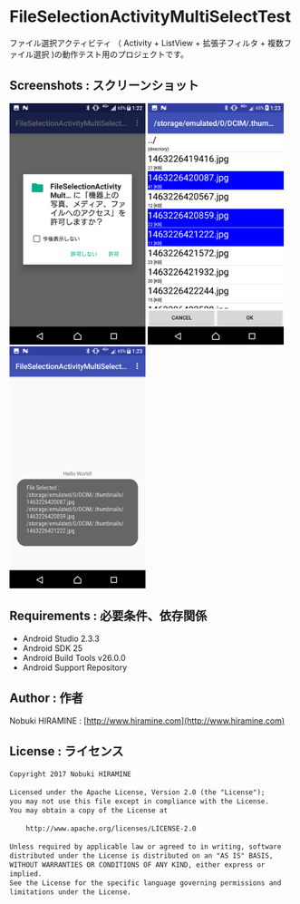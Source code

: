 # FileSelectionActivityMultiSelectTest
ファイル選択アクティビティ （ Activity + ListView + 拡張子フィルタ + 複数ファイル選択 )の動作テスト用のプロジェクトです。

## Screenshots : スクリーンショット
<img src="screenshots/screenshot_01.png" width="240" alt="Screenshot"/> <img src="screenshots/screenshot_02.png" width="240" alt="Screenshot"/> <img src="screenshots/screenshot_03.png" width="240" alt="Screenshot"/>

## Requirements : 必要条件、依存関係
- Android Studio 2.3.3
- Android SDK 25
- Android Build Tools v26.0.0
- Android Support Repository

## Author : 作者
Nobuki HIRAMINE : [http://www.hiramine.com](http://www.hiramine.com)

## License : ライセンス
```
Copyright 2017 Nobuki HIRAMINE

Licensed under the Apache License, Version 2.0 (the "License");
you may not use this file except in compliance with the License.
You may obtain a copy of the License at

    http://www.apache.org/licenses/LICENSE-2.0

Unless required by applicable law or agreed to in writing, software
distributed under the License is distributed on an "AS IS" BASIS,
WITHOUT WARRANTIES OR CONDITIONS OF ANY KIND, either express or implied.
See the License for the specific language governing permissions and
limitations under the License.
```
